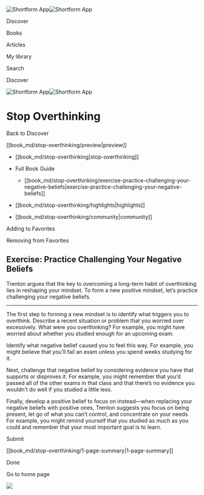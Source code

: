 ![Shortform App](/img/logo.36a2399e.svg)![Shortform App](/img/logo-dark.70c1b072.svg)

Discover

Books

Articles

My library

Search

Discover

![Shortform App](/img/logo.36a2399e.svg)![Shortform App](/img/logo-dark.70c1b072.svg)

# Stop Overthinking

Back to Discover

[[book_md/stop-overthinking/preview|preview]]

  * [[book_md/stop-overthinking|stop-overthinking]]
  * Full Book Guide

    * [[book_md/stop-overthinking/exercise-practice-challenging-your-negative-beliefs|exercise-practice-challenging-your-negative-beliefs]]
  * [[book_md/stop-overthinking/highlights|highlights]]
  * [[book_md/stop-overthinking/community|community]]



Adding to Favorites 

Removing from Favorites 

## Exercise: Practice Challenging Your Negative Beliefs

Trenton argues that the key to overcoming a long-term habit of overthinking lies in reshaping your mindset. To form a new positive mindset, let’s practice challenging your negative beliefs.

* * *

The first step to forming a new mindset is to identify what triggers you to overthink. Describe a recent situation or problem that you worried over excessively. What were you overthinking? For example, you might have worried about whether you studied enough for an upcoming exam.

Identify what negative belief caused you to feel this way. For example, you might believe that you’ll fail an exam unless you spend weeks studying for it.

Next, challenge that negative belief by considering evidence you have that supports or disproves it. For example, you might remember that you’d passed all of the other exams in that class and that there’s no evidence you wouldn’t do well if you studied a little less.

Finally, develop a positive belief to focus on instead—when replacing your negative beliefs with positive ones, Trenton suggests you focus on being present, let go of what you can’t control, and concentrate on your needs. For example, you might remind yourself that you studied as much as you could and remember that your most important goal is to learn.

Submit 

[[book_md/stop-overthinking/1-page-summary|1-page-summary]]

Done

Go to home page 

![](https://bat.bing.com/action/0?ti=56018282&Ver=2&mid=0c1f09f9-ed42-4b50-9b48-e40b54ebce3b&sid=f30c5e70639211ee87d33f0876d93783&vid=f30c9700639211eeb3a75d830392c94f&vids=0&msclkid=N&pi=0&lg=en-US&sw=800&sh=600&sc=24&nwd=1&tl=Shortform%20%7C%20Book&p=https%3A%2F%2Fwww.shortform.com%2Fapp%2Fbook%2Fstop-overthinking%2Fexercise-practice-challenging-your-negative-beliefs&r=&lt=450&evt=pageLoad&sv=1&rn=107005)
